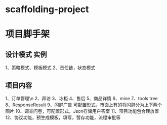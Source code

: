 # scaffolding-project

# 项目脚手架

## 设计模式 实例
1、策略模式、模板模式
2、责任链，状态模式

## 项目内容
1、订单管理\n
2、拜访
3、冰柜
4、售后
5、商品详情
6、mine
7、tools tree
8、ResponseResult
9、闪屏广告 可配置形式，市面上有的将闪屏分为上下两个图片
10、调查问卷，可配置形式，Json存储用户答案
11、项目功能包合理放置
12、协议功能，预生成模板，填写，暂存功能，流程审批等
